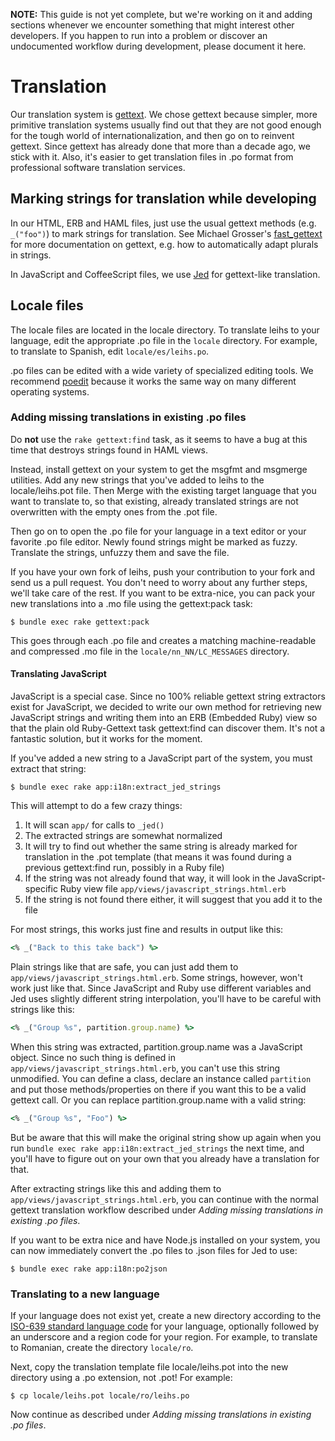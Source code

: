 **NOTE:** This guide is not yet complete, but we're working on it and adding sections whenever we encounter something that might interest other developers. If you happen to run into a problem or discover an undocumented workflow during development, please document it here.


# Translation

Our translation system is [gettext](http://www.gnu.org/software/gettext/). We chose gettext because simpler, more primitive translation systems usually find out that they are not good enough for the tough world of internationalization, and then go on to reinvent gettext. Since gettext has already done that more than a decade ago, we stick with it. Also, it's easier to get translation files in .po format from professional software translation services.

## Marking strings for translation while developing

In our HTML, ERB and HAML files, just use the usual gettext methods (e.g. `_("foo")`) to mark strings for translation. See Michael Grosser's [fast_gettext](https://github.com/grosser/fast_gettext) for more documentation on gettext, e.g. how to automatically adapt plurals in strings.

In JavaScript and CoffeeScript files, we use [Jed](http://slexaxton.github.com/Jed/) for gettext-like translation.

## Locale files

The locale files are located in the locale directory. To translate leihs to your language, edit the appropriate .po file in the `locale` directory. For example, to translate to Spanish, edit `locale/es/leihs.po`.

.po files can be edited with a wide variety of specialized editing tools. We recommend [poedit](http://www.poedit.net/) because it works the same way on many different operating systems.

### Adding missing translations in existing .po files

Do **not** use the `rake gettext:find` task, as it seems to have a bug at this time that destroys strings found in HAML views.

Instead, install gettext on your system to get the msgfmt and msgmerge utilities. Add any new strings that you've added to leihs to the locale/leihs.pot file. Then Merge with the existing target language that you want to translate to, so that existing, already translated strings are not overwritten with the empty ones from the .pot file.

Then go on to open the .po file for your language in a text editor or your favorite .po file editor. Newly found strings might be marked as fuzzy. Translate the strings, unfuzzy them and save the file.

If you have your own fork of leihs, push your contribution to your fork and send us a pull request. You don't need to worry about any further steps, we'll take care of the rest. If you want to be extra-nice, you can pack your new translations into a .mo file using the gettext:pack task:

    $ bundle exec rake gettext:pack
    
This goes through each .po file and creates a matching machine-readable and compressed .mo file in the `locale/nn_NN/LC_MESSAGES` directory.

#### Translating JavaScript

JavaScript is a special case. Since no 100% reliable gettext string extractors exist for JavaScript, we decided to write our own method for retrieving new JavaScript strings and writing them into an ERB (Embedded Ruby) view so that the plain old Ruby-Gettext task gettext:find can discover them. It's not a fantastic solution, but it works for the moment.

If you've added a new string to a JavaScript part of the system, you must extract that string:

    $ bundle exec rake app:i18n:extract_jed_strings
    
This will attempt to do a few crazy things:

1. It will scan `app/` for calls to `_jed()`
1. The extracted strings are somewhat normalized
1. It will try to find out whether the same string is already marked for translation in the .pot template (that means it was found during a previous gettext:find run, possibly in a Ruby file)
1. If the string was not already found that way, it will look in the JavaScript-specific Ruby view file `app/views/javascript_strings.html.erb`
1. If the string is not found there either, it will suggest that you add it to the file

For most strings, this works just fine and results in output like this:

```ruby
<% _("Back to this take back") %>
```

Plain strings like that are safe, you can just add them to `app/views/javascript_strings.html.erb`.  Some strings, however, won't work just like that. Since JavaScript and Ruby use different variables and Jed uses slightly different string interpolation, you'll have to be careful with strings like this:

```ruby
<% _("Group %s", partition.group.name) %>
```

When this string was extracted, partition.group.name was a JavaScript object. Since no such thing is defined in `app/views/javascript_strings.html.erb`, you can't use this string unmodified. You can define a class, declare an instance called `partition` and put those methods/properties on there if you want this to be a valid gettext call. Or you can replace partition.group.name with a valid string:

```ruby
<% _("Group %s", "Foo") %>
```

But be aware that this will make the original string show up again when you run `bundle exec rake app:i18n:extract_jed_strings` the next time, and you'll have to figure out on your own that you already have a translation for that.

After extracting strings like this and adding them to `app/views/javascript_strings.html.erb`, you can continue with the normal gettext translation workflow described under _Adding missing translations in existing .po files_.

If you want to be extra nice and have Node.js installed on your system, you can now immediately convert the .po files to .json files for Jed to use:

    $ bundle exec rake app:i18n:po2json

### Translating to a new language

If your language does not exist yet, create a new directory according to the [ISO-639 standard language code](http://en.wikipedia.org/wiki/List_of_ISO_639-1_codes) for your language, optionally followed by an underscore and a region code for your region. For example, to translate to Romanian, create the directory `locale/ro`.

Next, copy the translation template file locale/leihs.pot into the new directory using a .po extension, not .pot! For example:

    $ cp locale/leihs.pot locale/ro/leihs.po

Now continue as described under _Adding missing translations in existing .po files_.


